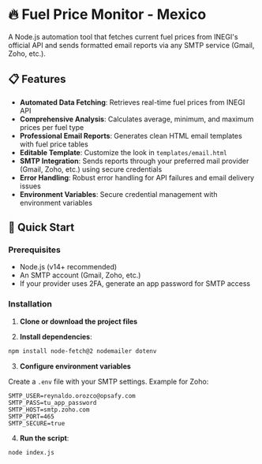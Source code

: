 # 🔥 Fuel Price Monitor - Mexico

A Node.js automation tool that fetches current fuel prices from INEGI's official API and sends formatted email reports via any SMTP service (Gmail, Zoho, etc.).

## 📋 Features

- **Automated Data Fetching**: Retrieves real-time fuel prices from INEGI API
- **Comprehensive Analysis**: Calculates average, minimum, and maximum prices per fuel type
- **Professional Email Reports**: Generates clean HTML email templates with fuel price tables
- **Editable Template**: Customize the look in `templates/email.html`
- **SMTP Integration**: Sends reports through your preferred mail provider (Gmail, Zoho, etc.) using secure credentials
- **Error Handling**: Robust error handling for API failures and email delivery issues
- **Environment Variables**: Secure credential management with environment variables

## 🚀 Quick Start

### Prerequisites

- Node.js (v14+ recommended)
- An SMTP account (Gmail, Zoho, etc.)
- If your provider uses 2FA, generate an app password for SMTP access

### Installation

1. **Clone or download the project files**

2. **Install dependencies**:
```bash
npm install node-fetch@2 nodemailer dotenv
```

3. **Configure environment variables**

Create a `.env` file with your SMTP settings. Example for Zoho:

```env
SMTP_USER=reynaldo.orozco@opsafy.com
SMTP_PASS=tu_app_password
SMTP_HOST=smtp.zoho.com
SMTP_PORT=465
SMTP_SECURE=true
```

4. **Run the script**:
```bash
node index.js
```
